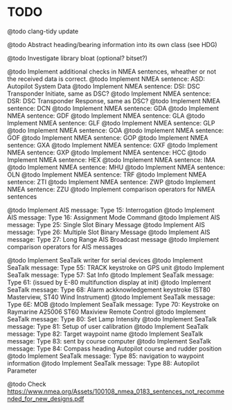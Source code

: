 TODO
====

@todo clang-tidy update

@todo Abstract heading/bearing information into its own class (see HDG)

@todo Investigate library bloat (optional? bitset?)

@todo Implement additional checks in NMEA sentences, wheather or not the received data is correct.
@todo Implement NMEA sentence: ASD: Autopilot System Data
@todo Implement NMEA sentence: DSI: DSC Transponder Initiate, same as DSC?
@todo Implement NMEA sentence: DSR: DSC Transponder Response, same as DSC?
@todo Implement NMEA sentence: DCN
@todo Implement NMEA sentence: GDA
@todo Implement NMEA sentence: GDF
@todo Implement NMEA sentence: GLA
@todo Implement NMEA sentence: GLF
@todo Implement NMEA sentence: GLP
@todo Implement NMEA sentence: GOA
@todo Implement NMEA sentence: GOF
@todo Implement NMEA sentence: GOP
@todo Implement NMEA sentence: GXA
@todo Implement NMEA sentence: GXF
@todo Implement NMEA sentence: GXP
@todo Implement NMEA sentence: HCC
@todo Implement NMEA sentence: HEX
@todo Implement NMEA sentence: IMA
@todo Implement NMEA sentence: MHU
@todo Implement NMEA sentence: OLN
@todo Implement NMEA sentence: TRF
@todo Implement NMEA sentence: ZTI
@todo Implement NMEA sentence: ZWP
@todo Implement NMEA sentence: ZZU
@todo Implement comparison operators for NMEA sentences

@todo Implement AIS message: Type 15: Interrogation
@todo Implement AIS message: Type 16: Assignment Mode Command
@todo Implement AIS message: Type 25: Single Slot Binary Message
@todo Implement AIS message: Type 26: Multiple Slot Binary Message
@todo Implement AIS message: Type 27: Long Range AIS Broadcast message
@todo Implement comparison operators for AIS messages

@todo Implement SeaTalk writer for serial devices
@todo Implement SeaTalk message: Type 55: TRACK keystroke on GPS unit
@todo Implement SeaTalk message: Type 57: Sat Info
@todo Implement SeaTalk message: Type 61: (issued by E-80 multifunction display at init)
@todo Implement SeaTalk message: Type 68: Alarm ackknowledgement keystroke (ST80 Masterview, ST40 Wind Instrument)
@todo Implement SeaTalk message: Type 6E: MOB
@todo Implement SeaTalk message: Type 70: Keystroke on Raymarine A25006 ST60 Maxiview Remote Control
@todo Implement SeaTalk message: Type 80: Set Lamp Intensity
@todo Implement SeaTalk message: Type 81: Setup of user calibration
@todo Implement SeaTalk message: Type 82: Target waypoint name
@todo Implement SeaTalk message: Type 83: sent by course computer
@todo Implement SeaTalk message: Type 84: Compass heading Autopilot course and rudder position
@todo Implement SeaTalk message: Type 85: navigation to waypoint information
@todo Implement SeaTalk message: Type 88: Autopilot Parameter


@todo Check https://www.nmea.org/Assets/100108_nmea_0183_sentences_not_recommended_for_new_designs.pdf

